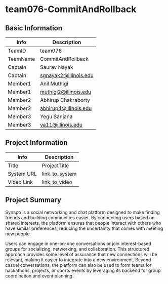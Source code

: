 # team076-CommitAndRollback

## Basic Information

|   Info      |        Description     |
| ----------- | ---------------------- |
| TeamID      |  team076               |
| TeamName    |  CommitAndRollback     |
| Captain     |  Saurav Nayak          |
| Captain     |  sgnayak2@illinois.edu |
| Member1     |  Anil Muthigi          |
| Member1     |  muthigi2@illinois.edu |
| Member2     |  Abhirup Chakraborty   |
| Member2     |  abhirup4@illinois.edu |
| Member3     |  Yegu Sanjana          |
| Member3     |  ya11@illinois.edu     |

## Project Information

|   Info      |        Description     |
| ----------- | ---------------------- |
|  Title      |       ProjectTitle     |
| System URL  |      link_to_system    |
| Video Link  |      link_to_video     |

## Project Summary
Synapo is a social networking and chat platform designed to make finding friends and building communities easier. By connecting users based on shared interests, the platform ensures that people interact with others who have similar preferences, reducing the uncertainty that comes with meeting new people.

Users can engage in one-on-one conversations or join interest-based groups for socializing, networking, and collaboration. This structured approach provides some level of assurance that new connections will be relevant, making it easier to integrate into a new environment. Beyond casual conversations, the platform can also be used to form teams for hackathons, projects, or sports events by leveraging its backend for group coordination and event planning.